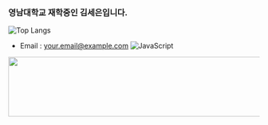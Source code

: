 ### 영남대학교 재학중인 김세은입니다. 
![Top Langs](https://github-readme-stats.vercel.app/api/top-langs/?username=jaeho13&layout=compact)
- Email : your.email@example.com
![JavaScript](https://img.shields.io/badge/javascript-%23323330.svg?style=for-the-badge&logo=javascript&logoColor=%23F7DF1E)
 
<a href="https://www.gitanimals.org/en_US?utm_medium=image&utm_source=seeeeeeeeun&utm_content=line">
  <img
    src="https://render.gitanimals.org/lines/seeeeeeeeun"
    width="600"
    height="120"
  />
</a>
  
